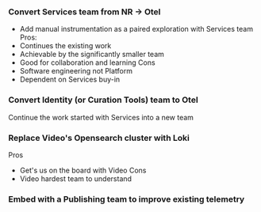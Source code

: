 
### Convert Services team from NR -> Otel
- Add manual instrumentation as a paired exploration with Services team
Pros:
- Continues the existing work
- Achievable by the significantly smaller team
- Good for collaboration and learning
Cons
- Software engineering not Platform
- Dependent on Services buy-in

### Convert Identity (or Curation Tools) team to Otel
Continue the work started with Services into a new team

### Replace Video's Opensearch cluster with Loki
Pros
- Get's us on the board with Video
Cons
- Video hardest team to understand

### Embed with a Publishing team to improve existing telemetry


